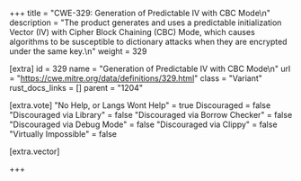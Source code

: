 +++
title = "CWE-329: Generation of Predictable IV with CBC Mode\n"
description = "The product generates and uses a predictable initialization Vector (IV) with Cipher Block Chaining (CBC) Mode, which causes algorithms to be susceptible to dictionary attacks when they are encrypted under the same key.\n"
weight = 329

[extra]
id = 329
name = "Generation of Predictable IV with CBC Mode\n"
url = "https://cwe.mitre.org/data/definitions/329.html"
class = "Variant"
rust_docs_links = []
parent = "1204"

[extra.vote]
"No Help, or Langs Wont Help" = true
Discouraged = false
"Discouraged via Library" = false
"Discouraged via Borrow Checker" = false
"Discouraged via Debug Mode" = false
"Discouraged via Clippy" = false
"Virtually Impossible" = false

[extra.vector]

+++